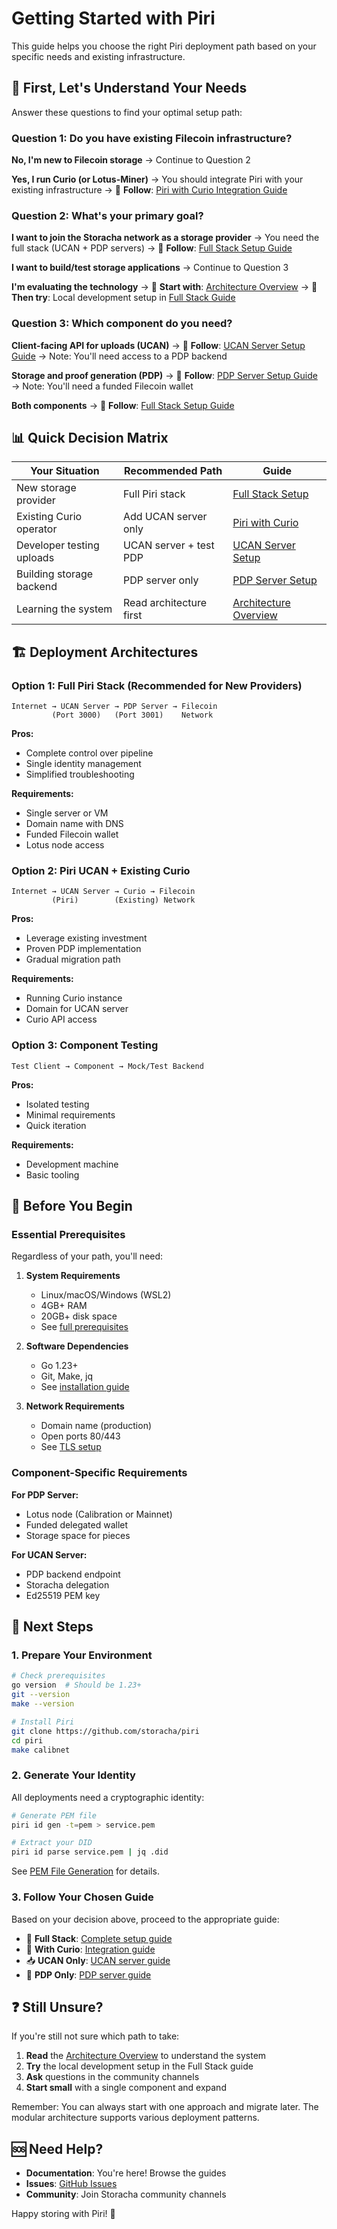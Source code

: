 # Getting Started with Piri

This guide helps you choose the right Piri deployment path based on your specific needs and existing infrastructure.

## 🤔 First, Let's Understand Your Needs

Answer these questions to find your optimal setup path:

### Question 1: Do you have existing Filecoin infrastructure?

**No, I'm new to Filecoin storage**
→ Continue to Question 2

**Yes, I run Curio (or Lotus-Miner)**
→ You should integrate Piri with your existing infrastructure
→ 📖 **Follow**: [Piri with Curio Integration Guide](./integrations/piri-with-curio.md)

### Question 2: What's your primary goal?

**I want to join the Storacha network as a storage provider**
→ You need the full stack (UCAN + PDP servers)
→ 📖 **Follow**: [Full Stack Setup Guide](./integrations/full-stack-setup.md)

**I want to build/test storage applications**
→ Continue to Question 3

**I'm evaluating the technology**
→ 📖 **Start with**: [Architecture Overview](./architecture.md)
→ 📖 **Then try**: Local development setup in [Full Stack Guide](./integrations/full-stack-setup.md)

### Question 3: Which component do you need?

**Client-facing API for uploads (UCAN)**
→ 📖 **Follow**: [UCAN Server Setup Guide](./guides/ucan-server.md)
→ Note: You'll need access to a PDP backend

**Storage and proof generation (PDP)**
→ 📖 **Follow**: [PDP Server Setup Guide](./guides/pdp-server-piri.md)
→ Note: You'll need a funded Filecoin wallet

**Both components**
→ 📖 **Follow**: [Full Stack Setup Guide](./integrations/full-stack-setup.md)

## 📊 Quick Decision Matrix

| Your Situation | Recommended Path | Guide |
|----------------|------------------|-------|
| New storage provider | Full Piri stack | [Full Stack Setup](./integrations/full-stack-setup.md) |
| Existing Curio operator | Add UCAN server only | [Piri with Curio](./integrations/piri-with-curio.md) |
| Developer testing uploads | UCAN server + test PDP | [UCAN Server Setup](./guides/ucan-server.md) |
| Building storage backend | PDP server only | [PDP Server Setup](./guides/pdp-server-piri.md) |
| Learning the system | Read architecture first | [Architecture Overview](./architecture.md) |

## 🏗️ Deployment Architectures

### Option 1: Full Piri Stack (Recommended for New Providers)

```
Internet → UCAN Server → PDP Server → Filecoin
         (Port 3000)   (Port 3001)    Network
```

**Pros:**
- Complete control over pipeline
- Single identity management
- Simplified troubleshooting

**Requirements:**
- Single server or VM
- Domain name with DNS
- Funded Filecoin wallet
- Lotus node access

### Option 2: Piri UCAN + Existing Curio

```
Internet → UCAN Server → Curio → Filecoin
         (Piri)        (Existing) Network
```

**Pros:**
- Leverage existing investment
- Proven PDP implementation
- Gradual migration path

**Requirements:**
- Running Curio instance
- Domain for UCAN server
- Curio API access

### Option 3: Component Testing

```
Test Client → Component → Mock/Test Backend
```

**Pros:**
- Isolated testing
- Minimal requirements
- Quick iteration

**Requirements:**
- Development machine
- Basic tooling

## 🚦 Before You Begin

### Essential Prerequisites

Regardless of your path, you'll need:

1. **System Requirements**
   - Linux/macOS/Windows (WSL2)
   - 4GB+ RAM
   - 20GB+ disk space
   - See [full prerequisites](./common/prerequisites.md)

2. **Software Dependencies**
   - Go 1.23+
   - Git, Make, jq
   - See [installation guide](./common/piri-installation.md)

3. **Network Requirements**
   - Domain name (production)
   - Open ports 80/443
   - See [TLS setup](./common/tls-termination.md)

### Component-Specific Requirements

**For PDP Server:**
- Lotus node (Calibration or Mainnet)
- Funded delegated wallet
- Storage space for pieces

**For UCAN Server:**
- PDP backend endpoint
- Storacha delegation
- Ed25519 PEM key

## 🎯 Next Steps

### 1. Prepare Your Environment

```bash
# Check prerequisites
go version  # Should be 1.23+
git --version
make --version

# Install Piri
git clone https://github.com/storacha/piri
cd piri
make calibnet
```

### 2. Generate Your Identity

All deployments need a cryptographic identity:

```bash
# Generate PEM file
piri id gen -t=pem > service.pem

# Extract your DID
piri id parse service.pem | jq .did
```

See [PEM File Generation](./common/pem-file-generation.md) for details.

### 3. Follow Your Chosen Guide

Based on your decision above, proceed to the appropriate guide:

- 🏢 **Full Stack**: [Complete setup guide](./integrations/full-stack-setup.md)
- 🔧 **With Curio**: [Integration guide](./integrations/piri-with-curio.md)
- 📥 **UCAN Only**: [UCAN server guide](./guides/ucan-server.md)
- 💾 **PDP Only**: [PDP server guide](./guides/pdp-server-piri.md)

## ❓ Still Unsure?

If you're still not sure which path to take:

1. **Read** the [Architecture Overview](./architecture.md) to understand the system
2. **Try** the local development setup in the Full Stack guide
3. **Ask** questions in the community channels
4. **Start small** with a single component and expand

Remember: You can always start with one approach and migrate later. The modular architecture supports various deployment patterns.

## 🆘 Need Help?

- **Documentation**: You're here! Browse the guides
- **Issues**: [GitHub Issues](https://github.com/storacha/piri/issues)
- **Community**: Join Storacha community channels

Happy storing with Piri! 🚀